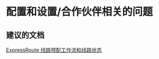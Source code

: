 <properties
    pageTitle="配置和设置/合作伙伴相关的问题"
    description="配置和设置/合作伙伴相关的问题"
    service="microsoft.network"
    resource="expressroutecircuits"
    authors="aashu"
    displayOrder=""
    selfHelpType="generic"
    supportTopicIds="32539956"
    resourceTags=""
    productPesIds="15480"
    cloudEnvironments="public"
/>


# 配置和设置/合作伙伴相关的问题

## **建议的文档**
[ExpressRoute 线路预配工作流和线路状态](https://azure.microsoft.com/documentation/articles/expressroute-workflows/)



<!--HONumber=Jul16_HO4-->


